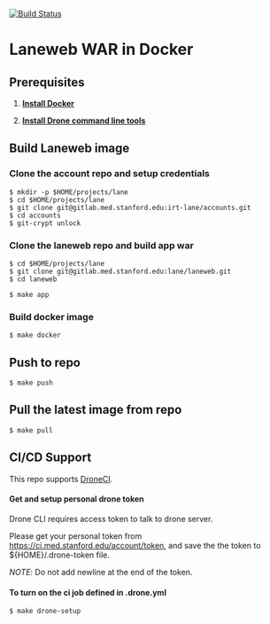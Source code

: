 [![Build Status](https://ci.med.stanford.edu/api/badges/lane/laneweb/status.svg)](https://ci.med.stanford.edu/lane/laneweb)

# Laneweb WAR in Docker

## Prerequisites

1. **[Install Docker](https://www.docker.com/products/docker)**

1. **[Install Drone command line tools](http://readme.drone.io/devs/cli/)**

## Build Laneweb image

### Clone the account repo and setup credentials

```
$ mkdir -p $HOME/projects/lane
$ cd $HOME/projects/lane
$ git clone git@gitlab.med.stanford.edu:irt-lane/accounts.git
$ cd accounts
$ git-crypt unlock
```
### Clone the laneweb repo and build app war
    
```
$ cd $HOME/projects/lane
$ git clone git@gitlab.med.stanford.edu:lane/laneweb.git
$ cd laneweb

$ make app
```

### Build docker image
    
```
$ make docker
```

## Push to repo

```
$ make push
```

## Pull the latest image from repo

```
$ make pull
```
## CI/CD Support

This repo supports [DroneCI](https://ci.med.stanford.edu/lane/laneweb).

#### Get and setup personal drone token
Drone CLI requires access token to talk to drone server.

Please get your personal token from https://ci.med.stanford.edu/account/token, 
and save the the token to ${HOME}/.drone-token file. 

_NOTE_: Do not add newline at the end of the token.

#### To turn on the ci job defined in .drone.yml

```
$ make drone-setup
```

